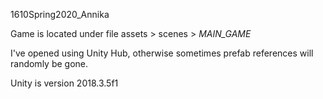 1610Spring2020_Annika

Game is located under file assets > scenes > _MAIN_GAME_

I've opened using Unity Hub, otherwise sometimes prefab references will randomly be gone.

Unity is version 2018.3.5f1